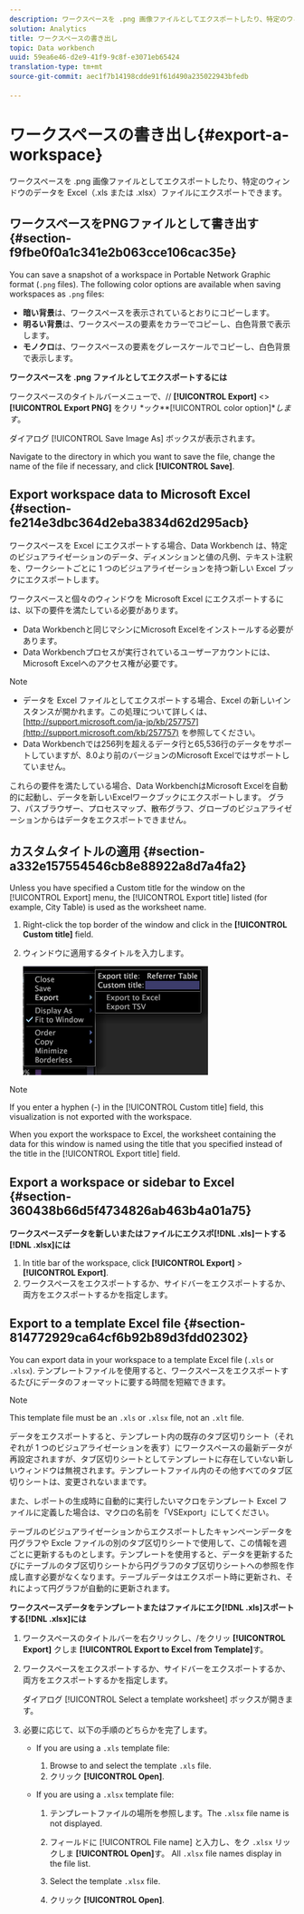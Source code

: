 ```yaml
---
description: ワークスペースを .png 画像ファイルとしてエクスポートしたり、特定のウィンドウのデータを Excel（.xls または .xlsx）ファイルにエクスポートできます。
solution: Analytics
title: ワークスペースの書き出し
topic: Data workbench
uuid: 59ea6e46-d2e9-41f9-9c8f-e3071eb65424
translation-type: tm+mt
source-git-commit: aec1f7b14198cdde91f61d490a235022943bfedb

---
```



# ワークスペースの書き出し{#export-a-workspace}

ワークスペースを .png 画像ファイルとしてエクスポートしたり、特定のウィンドウのデータを Excel（.xls または .xlsx）ファイルにエクスポートできます。

## ワークスペースをPNGファイルとして書き出す {#section-f9fbe0f0a1c341e2b063cce106cac35e}

You can save a snapshot of a workspace in Portable Network Graphic format (`.png` files). The following color options are available when saving workspaces as `.png` files:

* **暗い背景**&#x200B;は、ワークスペースを表示されているとおりにコピーします。
* **明るい背景**&#x200B;は、ワークスペースの要素をカラーでコピーし、白色背景で表示します。
* **モノクロ**&#x200B;は、ワークスペースの要素をグレースケールでコピーし、白色背景で表示します。

**ワークスペースを .png ファイルとしてエクスポートするには**

ワークスペースのタイトルバーメニューで、// **[!UICONTROL Export]** &lt;> **[!UICONTROL Export PNG]** をクリ *ック&#x200B;**[!UICONTROL color option]**します*。

ダイアログ [!UICONTROL Save Image As] ボックスが表示されます。

Navigate to the directory in which you want to save the file, change the name of the file if necessary, and click **[!UICONTROL Save]**.

## Export workspace data to Microsoft Excel {#section-fe214e3dbc364d2eba3834d62d295acb}

ワークスペースを Excel にエクスポートする場合、Data Workbench は、特定のビジュアライゼーションのデータ、ディメンションと値の凡例、テキスト注釈を、ワークシートごとに 1 つのビジュアライゼーションを持つ新しい Excel ブックにエクスポートします。

ワークスベースと個々のウィンドウを Microsoft Excel にエクスポートするには、以下の要件を満たしている必要があります。

* Data Workbenchと同じマシンにMicrosoft Excelをインストールする必要があります。
* Data Workbenchプロセスが実行されているユーザーアカウントには、Microsoft Excelへのアクセス権が必要です。

>[!NOTE]
>
>* データを Excel ファイルとしてエクスポートする場合、Excel の新しいインスタンスが開かれます。この処理について詳しくは、[http://support.microsoft.com/ja-jp/kb/257757](http://support.microsoft.com/kb/257757) を参照してください。
>* Data Workbenchでは256列を超えるデータ行と65,536行のデータをサポートしていますが、8.0より前のバージョンのMicrosoft Excelではサポートしていません。
>



これらの要件を満たしている場合、Data WorkbenchはMicrosoft Excelを自動的に起動し、データを新しいExcelワークブックにエクスポートします。 グラフ、パスブラウザー、プロセスマップ、散布グラフ、グローブのビジュアライゼーションからはデータをエクスポートできません。

## カスタムタイトルの適用 {#section-a332e157554546cb8e88922a8d7a4fa2}

Unless you have specified a Custom title for the window on the [!UICONTROL Export] menu, the [!UICONTROL Export title] listed (for example, City Table) is used as the worksheet name.

1. Right-click the top border of the window and click in the **[!UICONTROL Custom title]** field.
1. ウィンドウに適用するタイトルを入力します。

   ![](assets/mnu_window_TitleBar_Export.png)

>[!NOTE]
>
>If you enter a hyphen (-) in the [!UICONTROL Custom title] field, this visualization is not exported with the workspace.

When you export the workspace to Excel, the worksheet containing the data for this window is named using the title that you specified instead of the title in the [!UICONTROL Export title] field.

## Export a workspace or sidebar to Excel {#section-360438b66d5f4734826ab463b4a01a75}

**ワークスペースデータを新しいまたはファイルにエクスポ[!DNL .xls]ートする[!DNL .xlsx]には**

1. In title bar of the workspace, click **[!UICONTROL Export]** > **[!UICONTROL Export]**.
1. ワークスペースをエクスポートするか、サイドバーをエクスポートするか、両方をエクスポートするかを指定します。

## Export to a template Excel file {#section-814772929ca64cf6b92b89d3fdd02302}

You can export data in your workspace to a template Excel file (`.xls` or `.xlsx`). テンプレートファイルを使用すると、ワークスペースをエクスポートするたびにデータのフォーマットに要する時間を短縮できます。

>[!NOTE]
>
>This template file must be an `.xls` or `.xlsx` file, not an `.xlt` file.

データをエクスポートすると、テンプレート内の既存のタブ区切りシート（それぞれが 1 つのビジュアライゼーションを表す）にワークスペースの最新データが再設定されますが、タブ区切りシートとしてテンプレートに存在していない新しいウィンドウは無視されます。テンプレートファイル内のその他すべてのタブ区切りシートは、変更されないままです。

また、レポートの生成時に自動的に実行したいマクロをテンプレート Excel ファイルに定義した場合は、マクロの名前を「VSExport」にしてください。

テーブルのビジュアライゼーションからエクスポートしたキャンペーンデータを円グラフや Excle ファイルの別のタブ区切りシートで使用して、この情報を週ごとに更新するものとします。テンプレートを使用すると、データを更新するたびにテーブルのタブ区切りシートから円グラフのタブ区切りシートへの参照を作成し直す必要がなくなります。テーブルデータはエクスポート時に更新され、それによって円グラフが自動的に更新されます。

**ワークスペースデータをテンプレートまたはファイルにエク[!DNL .xls]スポートする[!DNL .xlsx]には**

1. ワークスペースのタイトルバーを右クリックし、/をクリッ **[!UICONTROL Export]** クしま **[!UICONTROL Export to Excel from Template]**&#x200B;す。
1. ワークスペースをエクスポートするか、サイドバーをエクスポートするか、両方をエクスポートするかを指定します。

   ダイアログ [!UICONTROL Select a template worksheet] ボックスが開きます。

1. 必要に応じて、以下の手順のどちらかを完了します。

   * If you are using a `.xls` template file:

      1. Browse to and select the template `.xls` file.
      1. クリック **[!UICONTROL Open]**.
   * If you are using a `.xlsx` template file:

      1. テンプレートファイルの場所を参照します。The `.xlsx` file name is not displayed.
      1. フィールドに [!UICONTROL File name] と入力し、をク `.xlsx` リックしま **[!UICONTROL Open]**&#x200B;す。 All `.xlsx` file names display in the file list.

      1. Select the template `.xlsx` file.
      1. クリック **[!UICONTROL Open]**.



